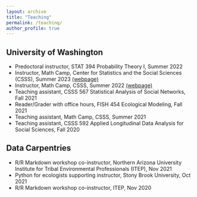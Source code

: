 ```yaml
---
layout: archive
title: "Teaching"
permalink: /teaching/
author_profile: true
---
```


## University of Washington

- Predoctoral instructor, STAT 394 Probability Theory I, Summer 2022
- Instructor, Math Camp, Center for Statistics and the Social Sciences (CSSS), Summer 2023 [(webpage)](https://jpierkunke.github.io/CSSS-Math-Camp-2023/)
- Instructor, Math Camp, CSSS, Summer 2022 [(webpage)](https://jpierkunke.github.io/CSSS-Math-Camp-2022/)
- Teaching assistant, CSSS 567 Statistical Analysis of Social Networks, Fall 2021
- Reader/Grader with office hours, FISH 454 Ecological Modeling, Fall 2021
- Teaching assistant, Math Camp, CSSS, Summer 2021
- Teaching assistant, CSSS 592 Applied Longitudinal Data Analysis for Social Sciences, Fall 2020

## Data Carpentries

- R/R Markdown workshop co-instructor, Northern Arizona University Institute for Tribal Environmental Professionals (ITEP), Nov 2021
- Python for ecologists supporting instructor, Stony Brook University, Oct 2021
- R/R Markdown workshop co-instructor, ITEP, Nov 2020

